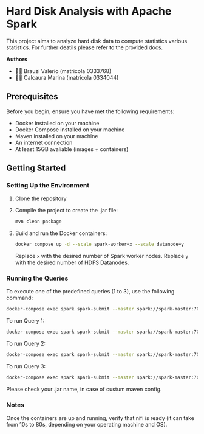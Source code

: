 # Hard Disk Analysis with Apache Spark

This project aims to analyze hard disk data to compute statistics various statistics. For further deatils please refer to the provided docs.

__Authors__

* :man_technologist: Brauzi Valerio (matricola 0333768)
* :man_technologist: Calcaura Marina (matricola 0334044)

## Prerequisites

Before you begin, ensure you have met the following requirements:
- Docker installed on your machine
- Docker Compose installed on your machine
- Maven installed on your machine
- An internet connection
- At least 15GB avaliable (images + containers)

## Getting Started

### Setting Up the Environment

1. Clone the repository
2. Compile the project to create the .jar file:
    ```sh
    mvn clean package
    ```
   
    

3. Build and run the Docker containers:
    ```sh
    docker compose up -d --scale spark-worker=x --scale datanode=y
    ```
    Replace `x` with the desired number of Spark worker nodes.
    Replace `y` with the desired number of HDFS Datanodes.

### Running the Queries

To execute one of the predefined queries (1 to 3), use the following command:
```sh
docker-compose exec spark spark-submit --master spark://spark-master:7077 --class QueryX /opt/bitnami/spark/app/SABD_proj1-1.0-SNAPSHOT.jar
```
To run Query 1:
```sh
docker-compose exec spark spark-submit --master spark://spark-master:7077 --class Query1 /opt/bitnami/spark/app/SABD_proj1-1.0-SNAPSHOT.jar
```
To run Query 2:
```sh
docker-compose exec spark spark-submit --master spark://spark-master:7077 --class Query2 /opt/bitnami/spark/app/SABD_proj1-1.0-SNAPSHOT.jar
```
To run Query 3:
```sh
docker-compose exec spark spark-submit --master spark://spark-master:7077 --class Query3 /opt/bitnami/spark/app/SABD_proj1-1.0-SNAPSHOT.jar
```
Please check your .jar name, in case of custum maven config.

### Notes
Once the containers are up and running, verify that nifi is ready (it can take from 10s to 80s, depending on your operating machine and OS).


